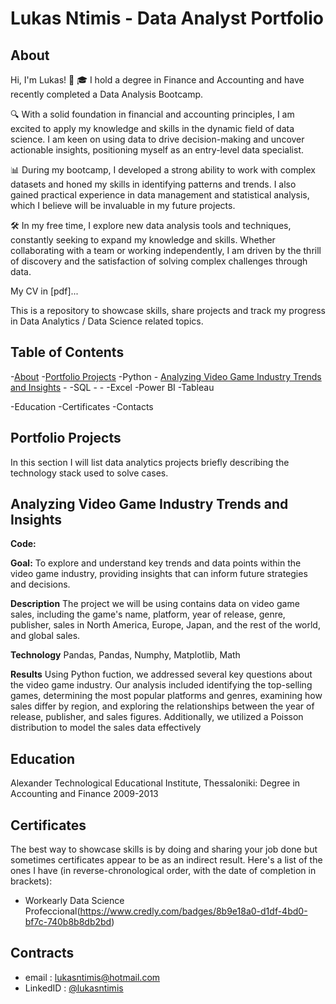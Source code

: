 # Lukas Ntimis - Data Analyst Portfolio
## About

Hi, I'm Lukas! 👋
🎓 I hold a degree in Finance and Accounting and have recently completed a Data Analysis Bootcamp.

🔍 With a solid foundation in financial and accounting principles, I am excited to apply my knowledge and skills in the dynamic field of data science. I am keen on using data to drive decision-making and uncover actionable insights, positioning myself as an entry-level data specialist.

📊 During my bootcamp, I developed a strong ability to work with complex datasets and honed my skills in identifying patterns and trends. I also gained practical experience in data management and statistical analysis, which I believe will be invaluable in my future projects.

🛠️ In my free time, I explore new data analysis tools and techniques, constantly seeking to expand my knowledge and skills. Whether collaborating with a team or working independently, I am driven by the thrill of discovery and the satisfaction of solving complex challenges through data.

My CV in [pdf]...

This is a repository to showcase skills, share projects and track my progress in Data Analytics / Data Science related topics.

## Table of Contents
  -[About](https://github.com/lukasntimis/portfolio/edit/main/README.md#about)
  -[Portfolio Projects](https://github.com/lukasntimis/portfolio/edit/main/README.md#portfolio-projects)
    -Python
      - [Analyzing Video Game Industry Trends and Insights]()
      -
    -SQL
      -
      -
    -Excel
    -Power BI
    -Tableau 

  -Education 
  -Certificates
  -Contacts

## Portfolio Projects
In this section I will list data analytics projects briefly describing the technology stack used to solve cases.

## Analyzing Video Game Industry Trends and Insights
**Code:**[]()

**Goal:** To explore and understand key trends and data points within the video game industry, providing insights that can inform future strategies and decisions.

**Description** The project we will be using contains data on video game sales, including the game's name, platform, year of release, genre, publisher, sales in North America, Europe, Japan, and the rest of the world, and global sales.

**Technology** Pandas, Pandas, Numphy, Matplotlib, Math

**Results** Using Python fuction, we addressed several key questions about the video game industry. Our analysis included identifying the top-selling games, determining the most popular platforms and genres, examining how sales differ by region, and exploring the relationships between the year of release, publisher, and sales figures. Additionally, we utilized a Poisson distribution to model the sales data effectively


## Education 
Alexander Technological Educational Institute, Thessaloniki:
Degree in Accounting and Finance
2009-2013

## Certificates 
The best way to showcase skills is by doing and sharing your job done but sometimes certificates appear to be as an indirect result. Here's a list of the ones I have (in reverse-chronological order, with the date of completion in brackets):
 - Workearly Data Science Profeccional(https://www.credly.com/badges/8b9e18a0-d1df-4bd0-bf7c-740b8b8db2bd)

## Contracts
  - email : lukasntimis@hotmail.com
  - LinkedID : [@lukasntimis](https://www.linkedin.com/in/loukas-ntimis-2b9a032a6/)




